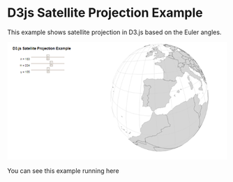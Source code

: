 # D3js Satellite Projection Example

This example shows satellite projection in D3.js based on the Euler angles.

![alt text](https://raw.githubusercontent.com/herreriasjose/D3js-satellite-projection/master/2017-07-12D3_example.png)

You can see this example running here
